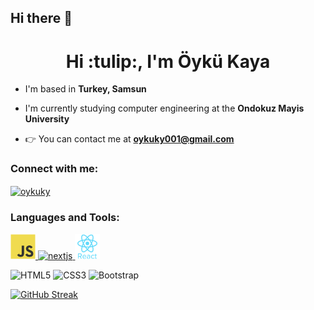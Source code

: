 ## Hi there 👋

<h1 align="center">Hi :tulip:, I'm Öykü Kaya </h1>

- I'm based in **Turkey, Samsun**
- I'm currently studying computer engineering at the **Ondokuz Mayis University**

- :point_right: You can contact me at **oykuky001@gmail.com**

<h3 align="left">Connect with me:</h3>
<p align="left">
<a href="https://www.linkedin.com/in/%C3%B6yk%C3%BCkaya/" target="blank"><img align="center" src="https://raw.githubusercontent.com/rahuldkjain/github-profile-readme-generator/master/src/images/icons/Social/linked-in-alt.svg" alt="oykuky" height="30" width="40" /></a>
</p>

<h3 align="left">Languages and Tools:</h3>
<a href="https://developer.mozilla.org/en-US/docs/Web/JavaScript" target="_blank" rel="noreferrer"> <img src="https://raw.githubusercontent.com/devicons/devicon/master/icons/javascript/javascript-original.svg" alt="javascript" width="40" height="40"/> </a>
<a href="https://nextjs.org/" target="_blank" rel="noreferrer"> <img src="https://cdn.worldvectorlogo.com/logos/nextjs-2.svg" alt="nextjs" width="40" height="40"/> </a> 
<a href="https://reactjs.org/" target="_blank" rel="noreferrer"> <img src="https://raw.githubusercontent.com/devicons/devicon/master/icons/react/react-original-wordmark.svg" alt="react" width="40" height="40"/> </a>
 </p>

![HTML5](https://img.shields.io/badge/html5-%23E34F26.svg?style=for-the-badge&logo=html5&logoColor=white)
![CSS3](https://img.shields.io/badge/css3-%231572B6.svg?style=for-the-badge&logo=css3&logoColor=white)
![Bootstrap](https://img.shields.io/badge/bootstrap-%23563D7C.svg?style=for-the-badge&logo=bootstrap&logoColor=white)

<a href="https://git.io/streak-stats"><img src="https://github-readme-streak-stats.herokuapp.com?user=oykuky&theme=radical" alt="GitHub Streak" /></a>

